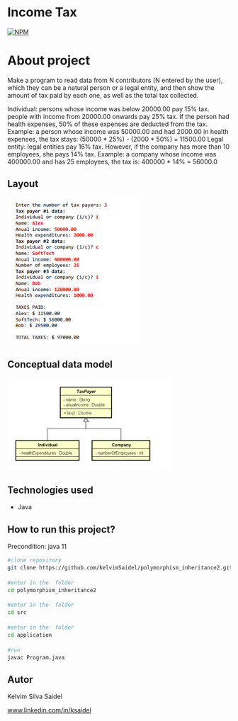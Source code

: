 # Income Tax

[![NPM](https://img.shields.io/npm/l/react)](https://github.com/kelvimSaidel/composition_and_enumeration_java/blob/master/LICENSE)


# About project

Make a program to read data from N contributors (N entered by the user), which
they can be a natural person or a legal entity, and then show the amount of tax paid by each one,
as well as the total tax collected.

Individual: persons whose income was below 20000.00 pay 15% tax. people with
income from 20000.00 onwards pay 25% tax. If the person had health expenses, 50%
of these expenses are deducted from the tax.
Example: a person whose income was 50000.00 and had 2000.00 in health expenses, the tax
stays: (50000 * 25%) - (2000 * 50%) = 11500.00
Legal entity: legal entities pay 16% tax. However, if the company has more than 10
employees, she pays 14% tax.
Example: a company whose income was 400000.00 and has 25 employees, the tax is:
400000 * 14% = 56000.0

## Layout

![LAYOUT](https://github.com/kelvimSaidel/polymorphism_inheritance2/blob/336b9cba8eb59c83de9807dfd4bfb7203bdfaba6/src/assets/Layout.PNG)



## Conceptual data model

![CONCEPTUAL_DATA_MODEL](https://github.com/kelvimSaidel/polymorphism_inheritance2/blob/dcbbbe0ffe1c40fd582b3edf23eee0b142aace81/src/assets/Conceptual_data_model.PNG)

## Technologies used

- Java

## How to run this project?

Precondition: java 11

```bash
#clone repository
git clone https://github.com/kelvimSaidel/polymorphism_inheritance2.git

#enter in the  folder
cd polymorphism_inheritance2

#enter in the  folder
cd src

#enter in the  folder
cd application

#run
javac Program.java
```

## Autor

Kelvim Silva Saidel

www.linkedin.com/in/ksaidel


